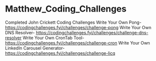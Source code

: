 # Matthew_Coding_Challenges
Completed John Crickett Coding Challenges
Write Your Own Pong- https://codingchallenges.fyi/challenges/challenge-pong
Write Your Own DNS Resolver- https://codingchallenges.fyi/challenges/challenge-dns-resolver
Write Your Own CronTab Tool- https://codingchallenges.fyi/challenges/challenge-cron
Write Your Own LinkedIn Carousel Generator- https://codingchallenges.fyi/challenges/challenge-licq
